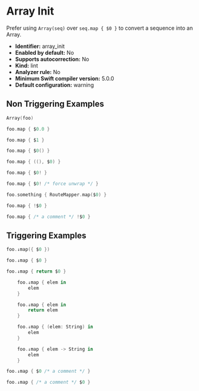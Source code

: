 # Array Init

Prefer using `Array(seq)` over `seq.map { $0 }` to convert a sequence into an Array.

* **Identifier:** array_init
* **Enabled by default:** No
* **Supports autocorrection:** No
* **Kind:** lint
* **Analyzer rule:** No
* **Minimum Swift compiler version:** 5.0.0
* **Default configuration:** warning

## Non Triggering Examples

```swift
Array(foo)

```

```swift
foo.map { $0.0 }

```

```swift
foo.map { $1 }

```

```swift
foo.map { $0() }

```

```swift
foo.map { ((), $0) }

```

```swift
foo.map { $0! }

```

```swift
foo.map { $0! /* force unwrap */ }

```

```swift
foo.something { RouteMapper.map($0) }

```

```swift
foo.map { !$0 }

```

```swift
foo.map { /* a comment */ !$0 }

```

## Triggering Examples

```swift
foo.↓map({ $0 })

```

```swift
foo.↓map { $0 }

```

```swift
foo.↓map { return $0 }

```

```swift
    foo.↓map { elem in
        elem
    }
```

```swift
    foo.↓map { elem in
        return elem
    }
```

```swift
    foo.↓map { (elem: String) in
        elem
    }
```

```swift
    foo.↓map { elem -> String in
        elem
    }
```

```swift
foo.↓map { $0 /* a comment */ }

```

```swift
foo.↓map { /* a comment */ $0 }

```